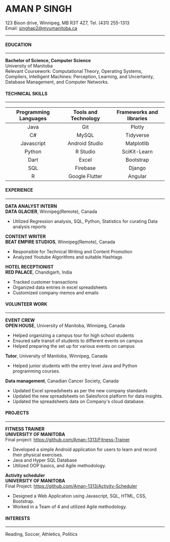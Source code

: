 
# AMAN P SINGH 
123 Bison drive, Winnipeg, MB R3T 4Z7, Tel. (431) 255-1313   
Email: singhap2@myumanitoba.ca

---

####  EDUCATION 

---
**Bachelor of Science, Computer Science**  
University of Manitoba   
Relevant Coursework: Computational Theory, Operating Systems, Compilers, Intelligent Machines: Perception, Learning, and Uncertainty, Database Management, and Computer Networks.

####  TECHNICAL SKILLS

---

| Programming Languages        | Tools and Technology           | Frameworks and libraries  |
| :-------------: |:-------------:| :-----:|
| Java     | Git | Plotly |
| C#      | MySQL      |   Tidyverse |
| Javascript | Android Studio      |    Matplotlib |
| Python | R Studio      |    SciKit-Learn |
| Dart |    Excel   |    Bootstrap |
| SQL | Firebase      |   Django  |
| R | Google Flutter      |  Angular   |

####  EXPERIENCE

---
**DATA ANALYST INTERN  
  DATA GLACIER**, Winnipeg(Remote), Canada    
  
- Utilized Regression analysis, SQL, Python, Statistics for 
  curating Data analysis reports 

**CONTENT WRITER   
  BEAT EMPIRE STUDIOS**, Winnipeg(Remote), Canada    
  
- Responsible for Technical Writing and Content Promotion 
- Analyzed Youtube Algorithms and suitable Hashtags 

**HOTEL RECEPTIONIST   
  RED PALACE**, Chandigarh, India    
  
- Tracked customer transactions 
- Organized data entries in excel spreadsheets
- Customized company memos and emails 

####  VOLUNTEER WORK

---
**EVENT CREW   
  OPEN HOUSE**, University of Manitoba, Winnipeg, Canada 
  
- Helped organizing a campus tour for high school students 
- Ensured safe transit of students to different events on campus 
- Helped preparing the set up for various events on campus

**Tutor**, University of Manitoba, Winnipeg, Canada   

- Helped junior students with the entry level Java and Python programming courses.

**Data management**, Canadian Cancer Society, Canada

- Updated Excel spreadsheets as per the new company standards
- Updated the new spreadsheets on Salesforce platform for data insights.
- Updated the spreadsheets data on Company's cloud database.
 

####  PROJECTS

---

**FITNESS TRAINER    
UNIVERSITY OF MANITOBA**   
Final project: <https://github.com/Aman-1313/Fitness-Trainer>

- Developed a simple Android application for users to learn and record their physical exercises.  
- Java and  Hyper SQL Database   
- Utilized OOP basics, and Agile methodology. 

**Activity scheduler   
UNIVERSITY OF MANITOBA**  
Final Project: <https://github.com/Aman-1313/Activity-Scheduler>   

- Designed a Web Application using Javascript, SQL, HTML, CSS, Bootstrap.  
- Worked in a Team of 4 and utilized Agile methodology.

####  INTERESTS

---
Reading, Soccer, Athletics, Politics 
